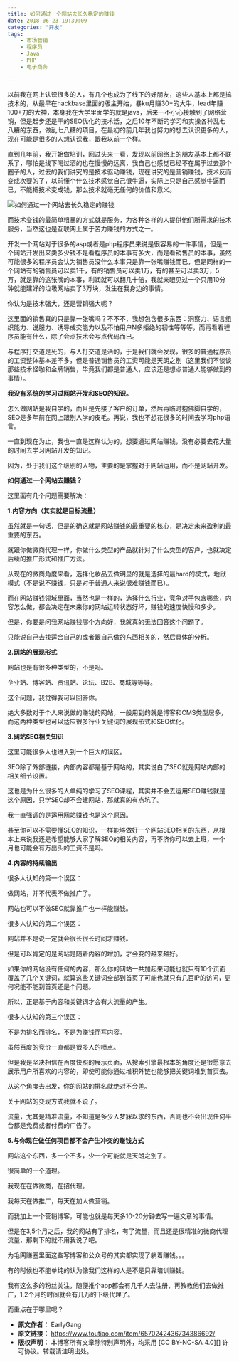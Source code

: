 ```yaml
---
title: 如何通过一个网站去长久稳定的赚钱
date: 2018-06-23 19:39:09
categories: "开发"
tags:
	- 市场营销
	- 程序员
	- Java
	- PHP
	- 电子商务

---
```


以前我在网上认识很多的人，有几个也成为了线下的好朋友，这些人基本上都是搞技术的，从最早在hackbase里面的版主开始，暴ku月赚30+的大牛，lead年赚100+刀的大神，本身我在大学里面学的就是java，后来一不小心接触到了网络营销，但是起步还是干的SEO优化的技术活，之后10年不断的学习和实操各种乱七八糟的东西，做乱七八糟的项目，在最初的前几年我也努力的想去认识更多的人，现在可能是很多的人想认识我，跟我以前一个样。

直到几年前，我开始做培训，回过头来一看，发现以前网络上的朋友基本上都不联系了，哪怕是线下喝过酒的也在慢慢的远离，我自己也感觉已经不在属于过去那个圈子的人，过去的我们讲究的是技术驱动赚钱，现在讲究的是营销赚钱，技术反而变成次要的了，以前懂个什么技术感觉自己很牛逼，实际上只是自己感觉牛逼而已，不能把技术变成钱，那么技术就毫无任何的价值和意义。

![如何通过一个网站去长久稳定的赚钱][6RBN-IUUQ-BRZ2.jpg]

而技术变钱的最简单粗暴的方式就是服务，为各种各样的人提供他们所需求的技术服务，当然这也是互联网上属于苦力赚钱的方式之一。

开发一个网站对于很多的asp或者是php程序员来说是很容易的一件事情，但是一个网站开发出来卖多少钱不是看程序员的本事有多大，而是看销售员的本事，虽然可能很多的程序员会认为销售员没什么本事只是靠一张嘴赚钱而已，但是同样的一个网站有的销售员可以卖1千，有的销售员可以卖1万，有的甚至可以卖3万，5万，就是靠的这张嘴的本事，利润就可以翻几十倍，我就亲眼见过一个只用10分钟就能建好的垃圾网站卖了3万块，发生在我身边的事情。

你认为是技术强大，还是营销强大呢？

这里面的销售真的只是靠一张嘴吗？不不不，我想包含很多东西：洞察力、语言组织能力、说服力、诱导成交能力以及不怕用户N多拒绝的韧性等等等，而再看看程序员能有什么，除了会点技术会写点代码而已。

与程序打交道是死的，与人打交道是活的，于是我们就会发现，很多的普通程序员的工资整体基本差不多，但是普通销售员的工资可能是天朗之别（这里我们不谈谈那些技术怪咖和金牌销售，毕竟我们都是普通人，应该还是想点普通人能够做到的事情）。

**我没有系统的学习过网站开发和SEO的知识。**

怎么做网站是我自学的，而且是先接了客户的订单，然后再临时抱佛脚自学的，SEO是多年前在网上跟别人学的皮毛。再说，我也不想花很多的时间去学习php语言。

一直到现在为止，我也一直是这样认为的，想要通过网站赚钱，没有必要去花大量的时间去学习网站开发的知识。

因为，处于我们这个级别的人物，主要的是掌握对于网站运用，而不是网站开发。

**如何通过一个网站去赚钱？**

这里面有几个问题需要解决：

**1.内容方向（其实就是目标流量）**

虽然就是一句话，但是的确这就是网站赚钱的最重要的核心，是决定未来盈利的最重要的东西。

就跟你做微商代理一样，你做什么类型的产品就针对了什么类型的客户，也就决定后续的推广形式和推广方法。

从现在的微商角度来看，选择化妆品去做明显的就是选择的最hard的模式，地狱模式（不是说不赚钱，只是对于普通人来说很难赚钱而已）。

而在网站赚钱领域里面，当然也是一样的，选择什么行业，竞争对手包含哪些，内容怎么做，都会决定在未来你的网站运转状态好坏，赚钱的速度快慢和多少。

但是，你要是问我网站赚钱哪个方向好，我就真的无法回答这个问题了。

只能说自己去找适合自己的或者跟自己做的东西相关的，然后具体的分析。

**2.网站的展现形式**

网站也是有很多种类型的，不是吗。

企业站、博客站、资讯站、论坛、B2B、商城等等等。

这个问题，我觉得我可以回答你。

绝大多数对于个人来说做的赚钱的网站，一般用到的就是博客和CMS类型居多，而这两种类型也可以适应很多行业关键词的展现形式和SEO优化。

**3.网站SEO相关知识**

这里可能很多人也进入到一个巨大的误区。

SEO除了外部链接，内部内容都是基于网站的，其实说白了SEO就是网站内部的相关细节设置。

这也是为什么很多的人单纯的学习了SEO课程，其实并不会去运用SEO赚钱就是这个原因，只学SEO却不会建网站，那就真的有点坑了。

我一直强调的是运用网站赚钱也是这个原因。

甚至你可以不需要懂SEO的知识，一样能够做好一个网站SEO相关的东西，从根本上来说我还是希望能够大家了解SEO的相关内容，再不济你可以去上班，一个月也可能会有万出头的工资不是吗。

**4.内容的持续输出**

很多人认知的第一个误区：

做网站，并不代表不做推广了。

网站也可以不做SEO就靠推广也一样能赚钱。

很多人认知的第二个误区：

网站并不是说一定就会很长很长时间才赚钱。

但是可以肯定的是网站是随着内容的增加，才会变的越来越好。

如果你的网站没有任何的内容，那么你的网站一共加起来可能也就只有10个页面覆盖了几个关键词，就算这些关键词全部到首页了可能也就只有几百IP的访问，更何况能不能到首页还是个问题。

所以，正是基于内容和关键词才会有大流量的产生。

很多人认知的第三个误区：

不是为排名而排名，不是为赚钱而写内容。

虽然百度的竞价一直都是很多人的喷点。

但是我是坚决相信在百度快照的展示页面，从搜索引擎最根本的角度还是很愿意去展示用户所喜欢的内容的，即使可能你通过堆积外链也能够把关键词堆到首页去。

从这个角度去出发，你的网站的排名就绝对不会差。

关于网站的变现方式我就不说了。

流量，尤其是精准流量，不知道是多少人梦寐以求的东西，否则也不会出现任何平台都是免费或者付费的广告了。

**5.与你现在做任何项目都不会产生冲突的赚钱方式**

网站这个东西，多一个不多，少一个可能就是天朗之别了。

很简单的一个道理。

我现在在做微商，在招代理。

我每天在做推广，每天在加人做营销。

而我加上一个营销博客，可能也就是每天多10-20分钟去写一遍文章的事情。

但是在3,5个月之后，我的网站有了排名，有了流量，而且还是很精准的微商代理流量，那剩下的就不用我说了吧。

为毛网赚圈里面这些写博客和公众号的其实都实现了躺着赚钱。。。

有的时候也不能单纯的认为像我们这样的人是不是只靠培训赚钱。

我有这么多的粉丝关注，随便推个app都会有几千人去注册，再教教他们去做推广，1,2个月的时间就会有几万的下级代理了。

而重点在于哪里呢？


[6RBN-IUUQ-BRZ2.jpg]: /pro/os/crawler/6RBN-IUUQ-BRZ2.jpg
 *  **原文作者：** EarlyGang
 *  **原文链接：** https://www.toutiao.com/item/6570242436734386692/
 *  **版权声明：** 本博客所有文章除特别声明外，均采用 [CC BY-NC-SA 4.0][] 许可协议。转载请注明出处。